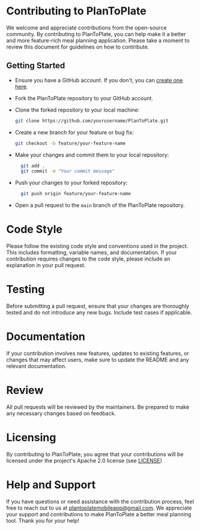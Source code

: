 # Contributing to PlanToPlate

We welcome and appreciate contributions from the open-source community. By contributing to PlanToPlate, you can help make it a better and more feature-rich meal planning application. Please take a moment to review this document for guidelines on how to contribute.

## Getting Started

- Ensure you have a GitHub account. If you don't, you can [create one here](https://github.com/join).

- Fork the PlanToPlate repository to your GitHub account.

- Clone the forked repository to your local machine:
  ```bash
  git clone https://github.com/yourusername/PlanToPlate.git
    ```

- Create a new branch for your feature or bug fix:
  ```bash
  git checkout -b feature/your-feature-name
  ```

- Make your changes and commit them to your local repository:
  ```bash
    git add .
    git commit -m "Your commit message"
    ```
  
- Push your changes to your forked repository:
  ```bash
    git push origin feature/your-feature-name
    ```
  
- Open a pull request to the `main` branch of the PlanToPlate repository.

# Code Style

Please follow the existing code style and conventions used in the project. This includes formatting, variable names, and documentation. If your contribution requires changes to the code style, please include an explanation in your pull request.

# Testing

Before submitting a pull request, ensure that your changes are thoroughly tested and do not introduce any new bugs. Include test cases if applicable.

# Documentation

If your contribution involves new features, updates to existing features, or changes that may affect users, make sure to update the README and any relevant documentation.

# Review

All pull requests will be reviewed by the maintainers. Be prepared to make any necessary changes based on feedback.

# Licensing

By contributing to PlanToPlate, you agree that your contributions will be licensed under the project's Apache 2.0 license (see [LICENSE](LICENSE.md))

# Help and Support

If you have questions or need assistance with the contribution process, feel free to reach out to us at [plantoplatemobileapp@gmail.com](mailto:plantoplatemobileapp@gmail.com).
We appreciate your support and contributions to make PlanToPlate a better meal planning tool. Thank you for your help!
